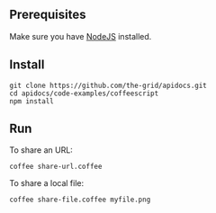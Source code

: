 
## Prerequisites

Make sure you have [NodeJS](https://www.nodejs.org) installed.

## Install

    git clone https://github.com/the-grid/apidocs.git
    cd apidocs/code-examples/coffeescript
    npm install

## Run

To share an URL:

    coffee share-url.coffee

To share a local file:

    coffee share-file.coffee myfile.png
